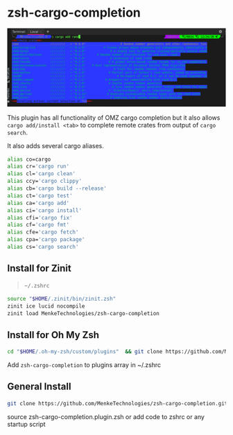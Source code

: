 # zsh-cargo-completion


![cargo add rand <tab>](cargoadd.png)

This plugin has all functionality of OMZ cargo completion but it also allows `cargo add/install <tab>` to complete remote crates from output of `cargo search`.

It also adds several cargo aliases.

```sh
alias co=cargo
alias cr='cargo run'
alias cl='cargo clean'
alias ccy='cargo clippy'
alias cb='cargo build --release'
alias ct='cargo test'
alias ca='cargo add'
alias ci='cargo install'
alias cfi='cargo fix'
alias cf='cargo fmt'
alias cfe='cargo fetch'
alias cpa='cargo package'
alias cs='cargo search'
```

## Install for Zinit
> `~/.zshrc`
```sh
source "$HOME/.zinit/bin/zinit.zsh"
zinit ice lucid nocompile
zinit load MenkeTechnologies/zsh-cargo-completion
```

## Install for Oh My Zsh

```sh
cd "$HOME/.oh-my-zsh/custom/plugins"  && git clone https://github.com/MenkeTechnologies/zsh-cargo-completion.git
```

Add `zsh-cargo-completion` to plugins array in ~/.zshrc

## General Install

```sh
git clone https://github.com/MenkeTechnologies/zsh-cargo-completion.git
```

source zsh-cargo-completion.plugin.zsh or add code to zshrc or any startup script
